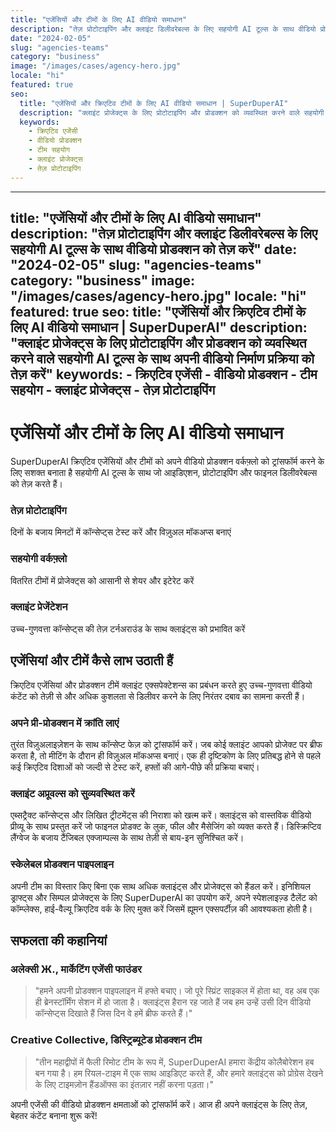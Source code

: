 ```yaml
---
title: "एजेंसियों और टीमों के लिए AI वीडियो समाधान"
description: "तेज़ प्रोटोटाइपिंग और क्लाइंट डिलीवरेबल्स के लिए सहयोगी AI टूल्स के साथ वीडियो प्रोडक्शन को तेज़ करें"
date: "2024-02-05"
slug: "agencies-teams"
category: "business"
image: "/images/cases/agency-hero.jpg"
locale: "hi"
featured: true
seo:
  title: "एजेंसियों और क्रिएटिव टीमों के लिए AI वीडियो समाधान | SuperDuperAI"
  description: "क्लाइंट प्रोजेक्ट्स के लिए प्रोटोटाइपिंग और प्रोडक्शन को व्यवस्थित करने वाले सहयोगी AI टूल्स के साथ अपनी वीडियो निर्माण प्रक्रिया को तेज़ करें"
  keywords:
    - क्रिएटिव एजेंसी
    - वीडियो प्रोडक्शन
    - टीम सहयोग
    - क्लाइंट प्रोजेक्ट्स
    - तेज़ प्रोटोटाइपिंग
---
```


---
title: "एजेंसियों और टीमों के लिए AI वीडियो समाधान"
description: "तेज़ प्रोटोटाइपिंग और क्लाइंट डिलीवरेबल्स के लिए सहयोगी AI टूल्स के साथ वीडियो प्रोडक्शन को तेज़ करें"
date: "2024-02-05"
slug: "agencies-teams"
category: "business"
image: "/images/cases/agency-hero.jpg"
locale: "hi"
featured: true
seo:
  title: "एजेंसियों और क्रिएटिव टीमों के लिए AI वीडियो समाधान | SuperDuperAI"
  description: "क्लाइंट प्रोजेक्ट्स के लिए प्रोटोटाइपिंग और प्रोडक्शन को व्यवस्थित करने वाले सहयोगी AI टूल्स के साथ अपनी वीडियो निर्माण प्रक्रिया को तेज़ करें"
  keywords:
    - क्रिएटिव एजेंसी
    - वीडियो प्रोडक्शन
    - टीम सहयोग
    - क्लाइंट प्रोजेक्ट्स
    - तेज़ प्रोटोटाइपिंग
---

# एजेंसियों और टीमों के लिए AI वीडियो समाधान

SuperDuperAI क्रिएटिव एजेंसियों और टीमों को अपने वीडियो प्रोडक्शन वर्कफ़्लो को ट्रांसफॉर्म करने के लिए सशक्त बनाता है सहयोगी AI टूल्स के साथ जो आइडिएशन, प्रोटोटाइपिंग और फाइनल डिलीवरेबल्स को तेज़ करते हैं।

### तेज़ प्रोटोटाइपिंग

दिनों के बजाय मिनटों में कॉन्सेप्ट्स टेस्ट करें और विज़ुअल मॉकअप्स बनाएं

  ### सहयोगी वर्कफ़्लो

वितरित टीमों में प्रोजेक्ट्स को आसानी से शेयर और इटेरेट करें

  ### क्लाइंट प्रेजेंटेशन

उच्च-गुणवत्ता कॉन्सेप्ट्स की तेज़ टर्नअराउंड के साथ क्लाइंट्स को प्रभावित करें

## एजेंसियां और टीमें कैसे लाभ उठाती हैं

क्रिएटिव एजेंसियां और प्रोडक्शन टीमें क्लाइंट एक्सपेक्टेशन्स का प्रबंधन करते हुए उच्च-गुणवत्ता वीडियो कंटेंट को तेज़ी से और अधिक कुशलता से डिलीवर करने के लिए निरंतर दबाव का सामना करती हैं।

### अपने प्री-प्रोडक्शन में क्रांति लाएं

तुरंत विज़ुअलाइज़ेशन के साथ कॉन्सेप्ट फेज़ को ट्रांसफॉर्म करें। जब कोई क्लाइंट आपको प्रोजेक्ट पर ब्रीफ करता है, तो मीटिंग के दौरान ही विज़ुअल मॉकअप्स बनाएं। एक ही दृष्टिकोण के लिए प्रतिबद्ध होने से पहले कई क्रिएटिव दिशाओं को जल्दी से टेस्ट करें, हफ्तों की आगे-पीछे की प्रक्रिया बचाएं।

### क्लाइंट अप्रूवल्स को सुव्यवस्थित करें

एब्सट्रैक्ट कॉन्सेप्ट्स और लिखित ट्रीटमेंट्स की निराशा को खत्म करें। क्लाइंट्स को वास्तविक वीडियो प्रीव्यू के साथ प्रस्तुत करें जो फाइनल प्रोडक्ट के लुक, फील और मैसेजिंग को व्यक्त करते हैं। डिस्क्रिप्टिव लैंग्वेज के बजाय टैंजिबल एक्जाम्पल्स के साथ तेज़ी से बाय-इन सुनिश्चित करें।

### स्केलेबल प्रोडक्शन पाइपलाइन

अपनी टीम का विस्तार किए बिना एक साथ अधिक क्लाइंट्स और प्रोजेक्ट्स को हैंडल करें। इनिशियल ड्राफ्ट्स और सिम्पल प्रोजेक्ट्स के लिए SuperDuperAI का उपयोग करें, अपने स्पेशलाइज़्ड टैलेंट को कॉम्प्लेक्स, हाई-वैल्यू क्रिएटिव वर्क के लिए मुक्त करें जिसमें ह्यूमन एक्सपर्टीज़ की आवश्यकता होती है।

## सफलता की कहानियां

### अलेक्सी Ж., मार्केटिंग एजेंसी फाउंडर

> "हमने अपनी प्रोडक्शन पाइपलाइन में हफ्ते बचाए। जो पूरे स्प्रिंट साइकल में होता था, वह अब एक ही ब्रेनस्टॉर्मिंग सेशन में हो जाता है। क्लाइंट्स हैरान रह जाते हैं जब हम उन्हें उसी दिन वीडियो कॉन्सेप्ट्स दिखाते हैं जिस दिन वे हमें ब्रीफ करते हैं।"

### Creative Collective, डिस्ट्रिब्यूटेड प्रोडक्शन टीम

> "तीन महाद्वीपों में फैली रिमोट टीम के रूप में, SuperDuperAI हमारा केंद्रीय कोलैबोरेशन हब बन गया है। हम रियल-टाइम में एक साथ आइडिएट करते हैं, और हमारे क्लाइंट्स को प्रोग्रेस देखने के लिए टाइमज़ोन हैंडऑफ्स का इंतज़ार नहीं करना पड़ता।"

  अपनी एजेंसी की वीडियो प्रोडक्शन क्षमताओं को ट्रांसफॉर्म करें। आज ही अपने
  क्लाइंट्स के लिए तेज़, बेहतर कंटेंट बनाना शुरू करें!

